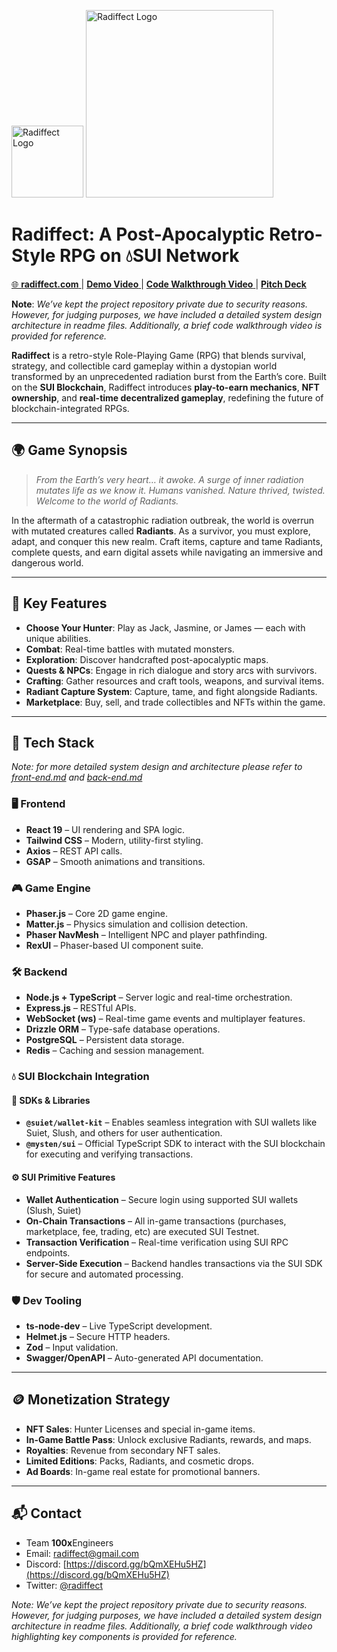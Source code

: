 <p align="left">
  <img src="https://github.com/user-attachments/assets/45a16bcf-a280-48e1-a595-24ea156031f0" alt="Radiffect Logo" width="115"/>
  <img src="https://github.com/user-attachments/assets/174e060d-d5ff-4f57-9e46-f793404ed450" alt="Radiffect Logo" width="300"/>
</p>

<h1 align="left">Radiffect: A Post-Apocalyptic Retro-Style RPG on 💧SUI Network</h1>
<p align="left">
  <a href="https://radiffect.com/" target="_blank">
    🌐 <strong>radiffect.com</strong>
  </a> 
|
  <a href="https://youtu.be/JjeQP2_9Pw8?si=-aynU3suhGr382wc" target="_blank">
     <strong>Demo Video</strong>
  </a> 
|
  <a href="https://youtu.be/AjZCxK22XMw" target="_blank">
     <strong>Code Walkthrough Video</strong>
  </a> 
|
  <a href="https://www.canva.com/design/DAGpSvCmEjc/kVbofkSNqvKzEc3GAHvseQ/edit?utm_content=DAGpSvCmEjc&utm_campaign=designshare&utm_medium=link2&utm_source=sharebutton" target="_blank">
     <strong>Pitch Deck</strong>
  </a>
</p>
  
**Note**: *We’ve kept the project repository private due to security reasons. However, for judging purposes, we have included a detailed system design architecture in readme files. Additionally, a brief code walkthrough video is provided for reference.*

**Radiffect** is a retro-style Role-Playing Game (RPG) that blends survival, strategy, and collectible card gameplay within a dystopian world transformed by an unprecedented radiation burst from the Earth’s core. Built on the **SUI Blockchain**, Radiffect introduces **play-to-earn mechanics**, **NFT ownership**, and **real-time decentralized gameplay**, redefining the future of blockchain-integrated RPGs.

---

## 🌍 Game Synopsis

> *From the Earth’s very heart… it awoke. A surge of inner radiation mutates life as we know it.*
> *Humans vanished. Nature thrived, twisted. Welcome to the world of Radiants.*

In the aftermath of a catastrophic radiation outbreak, the world is overrun with mutated creatures called **Radiants**. As a survivor, you must explore, adapt, and conquer this new realm. Craft items, capture and tame Radiants, complete quests, and earn digital assets while navigating an immersive and dangerous world.

---

## 🚀 Key Features

* **Choose Your Hunter**: Play as Jack, Jasmine, or James — each with unique abilities.
* **Combat**: Real-time battles with mutated monsters.
* **Exploration**: Discover handcrafted post-apocalyptic maps.
* **Quests & NPCs**: Engage in rich dialogue and story arcs with survivors.
* **Crafting**: Gather resources and craft tools, weapons, and survival items.
* **Radiant Capture System**: Capture, tame, and fight alongside Radiants.
* **Marketplace**: Buy, sell, and trade collectibles and NFTs within the game.

---

## 🧠 Tech Stack

*Note: for more detailed system design and architecture please refer to [front-end.md](https://github.com/aman-tiwari001/radiffect_rpg/blob/main/front-end.md) and [back-end.md](https://github.com/aman-tiwari001/radiffect_rpg/blob/main/back-end.md)*

### 🖥 Frontend

* **React 19** – UI rendering and SPA logic.
* **Tailwind CSS** – Modern, utility-first styling.
* **Axios** – REST API calls.
* **GSAP** – Smooth animations and transitions.

### 🎮 Game Engine

* **Phaser.js** – Core 2D game engine.
* **Matter.js** – Physics simulation and collision detection.
* **Phaser NavMesh** – Intelligent NPC and player pathfinding.
* **RexUI** – Phaser-based UI component suite.

### 🛠️ Backend

* **Node.js + TypeScript** – Server logic and real-time orchestration.
* **Express.js** – RESTful APIs.
* **WebSocket (ws)** – Real-time game events and multiplayer features.
* **Drizzle ORM** – Type-safe database operations.
* **PostgreSQL** – Persistent data storage.
* **Redis** – Caching and session management.

### 💧 SUI Blockchain Integration

#### 🔧 SDKs & Libraries
* **`@suiet/wallet-kit`** – Enables seamless integration with SUI wallets like Suiet, Slush, and others for user authentication.
* **`@mysten/sui`** – Official TypeScript SDK to interact with the SUI blockchain for executing and verifying transactions.
 
#### ⚙️ SUI Primitive Features
* **Wallet Authentication** – Secure login using supported SUI wallets (Slush, Suiet)
* **On-Chain Transactions** – All in-game transactions (purchases, marketplace, fee, trading, etc) are executed SUI Testnet.
* **Transaction Verification** – Real-time verification using SUI RPC endpoints.
* **Server-Side Execution** – Backend handles transactions via the SUI SDK for secure and automated processing.

### 🛡 Dev Tooling

* **ts-node-dev** – Live TypeScript development.
* **Helmet.js** – Secure HTTP headers.
* **Zod** – Input validation.
* **Swagger/OpenAPI** – Auto-generated API documentation.

---

## 🪙 Monetization Strategy

* **NFT Sales**: Hunter Licenses and special in-game items.
* **In-Game Battle Pass**: Unlock exclusive Radiants, rewards, and maps.
* **Royalties**: Revenue from secondary NFT sales.
* **Limited Editions**: Packs, Radiants, and cosmetic drops.
* **Ad Boards**: In-game real estate for promotional banners.

---

## 📬 Contact

* Team **100x**Engineers
* Email: [radiffect@gmail.com](mailto:radiffect@gmail.com)
* Discord: [https://discord.gg/bQmXEHu5HZ](https://discord.gg/bQmXEHu5HZ)
* Twitter: [@radiffect](https://x.com/radiffect)

*Note: We’ve kept the project repository private due to security reasons. However, for judging purposes, we have included a detailed system design architecture in readme files. Additionally, a brief code walkthrough video highlighting key components is provided for reference.*
